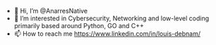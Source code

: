 - 👋 Hi, I’m @AnarresNative
- 👀 I’m interested in Cybersecurity, Networking and low-level coding primarily based around Python, GO and C++
- 📫 How to reach me https://www.linkedin.com/in/louis-debnam/

<!---
AnarresNative/AnarresNative is a ✨ special ✨ repository because its `README.md` (this file) appears on your GitHub profile.
You can click the Preview link to take a look at your changes.
--->
